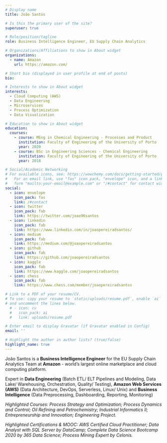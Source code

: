 ```yaml
---
# Display name
title: João Santos

# Is this the primary user of the site?
superuser: true

# Role/position/tagline
role: Business Intelligence Engineer, EU Supply Chain Analytics

# Organizations/Affiliations to show in About widget
organizations:
  - name: Amazon
    url: https://amazon.com/

# Short bio (displayed in user profile at end of posts)
bio: 

# Interests to show in About widget
interests:
  - Cloud Computing (AWS)
  - Data Engineering
  - Microservices
  - Process Optimization
  - Data Visualization

# Education to show in About widget
education:
  courses:
    - course: MEng in Chemical Engineering - Processes and Product
      institution: Faculty of Engineering of the University of Porto
      year: 2020
    - course: BSc in Engineering Sciences - Chemical Engineering
      institution: Faculty of Engineering of the University of Porto
      year: 2018

# Social/Academic Networking
# For available icons, see: https://wowchemy.com/docs/getting-started/page-builder/#icons
#   For an email link, use "fas" icon pack, "envelope" icon, and a link in the
#   form "mailto:your-email@example.com" or "/#contact" for contact widget.
social:
  - icon: envelope
    icon_pack: fas
    link: /#contact
  - icon: twitter
    icon_pack: fab
    link: https://twitter.com/joao96santos
  - icon: linkedin
    icon_pack: fab
    link: https://www.linkedin.com/in/joaopereiradsantos/
  - icon: medium
    icon_pack: fab
    link: https://medium.com/@joaopereiradsantos
  - icon: github
    icon_pack: fab
    link: https://github.com/joaopereiradsantos
  - icon: kaggle
    icon_pack: fab
    link: https://www.kaggle.com/joaopereiradsantos
  - icon: chess
    icon_pack: fab
    link: https://www.chess.com/member/joaopereiradsantos

# Link to a PDF of your resume/CV.
# To use: copy your resume to `static/uploads/resume.pdf`, enable `ai` icons in `params.toml`,
# and uncomment the lines below.
  # - icon: cv
  #   icon_pack: ai
  #   link: uploads/resume.pdf

# Enter email to display Gravatar (if Gravatar enabled in Config)
email: ''

# Highlight the author in author lists? (true/false)
highlight_name: true
---
```


João Santos is a **Business Intelligence Engineer** for the EU Supply Chain Analytics Team at **Amazon** - world’s largest online marketplace and cloud computing platform.

Expert in **Data Engineering** (Batch ETL/ ELT Pipelines and Modeling, Data Lake/ Warehousing, Orchestration, Quality/ Testing), **Amazon Web Services (AWS)** (Data Architecture, DevOps, Serverless, Linux/ Unix) and **Business Intelligence** (Data Preprocessing, Dashboarding, Reporting, Monitoring)

_Highlighted Courses: Process Strategy and Optimization; Process Dynamics and Control; Oil Refining and Petrochemistry; Industrial Informatics II; Entrepreneurship and Innovation; Engineering Project._

_Highlighted Certifications &  MOOC: AWS Certified Cloud Practitioner; Data Analyst with SQL Server by DataCamp; Complete Data Science Bootcamp 2020 by 365 Data Science; Process Mining Expert by Celonis._


<!-- {{< icon name="download" pack="fas" >}} Download my {{< staticref "static/uploads/resume.pdf" "newtab" >}}resumé{{< /staticref >}}. -->
